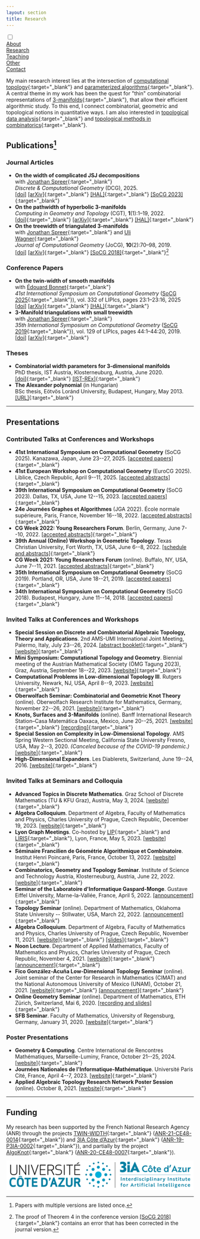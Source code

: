 ```yaml
---
layout: section
title: Research
---
```


<div class="flex-container">
  <input id="toggle" type="checkbox">
  <div class="flex-item"><a href="{{ "/" | absolute_url }}">About</a></div>
  <div class="flex-item" id="active"><a href="research.html">Research</a></div>
  <div class="flex-item"><a href="teaching.html">Teaching</a></div>
  <div class="flex-item"><a href="other.html">Other</a></div>
  <div class="flex-item"><a href="contact.html">Contact</a></div>
  <div class="flex-item" id="hamburger">
    <label for="toggle">
      <i class="fas fa-bars" id="bars"></i>
      <i class="fas fa-times" id="times"></i>
    </label>
    </div>
</div>

My main research interest lies at the intersection of [computational topology](https://en.wikipedia.org/wiki/Computational_topology){:target="_blank"} and [parameterized algorithms](https://www.mimuw.edu.pl/~malcin/book/){:target="_blank"}. A central theme in my work has been the quest for "thin" combinatorial representations of [3-manifolds](https://en.wikipedia.org/wiki/3-manifold){:target="_blank"}, that allow their efficient algorithmic study. To this end, I connect combinatorial, geometric and topological notions in quantitative ways. I am also interested in [topological data analysis](https://en.wikipedia.org/wiki/Topological_data_analysis){:target="_blank"} and [topological methods in combinatorics](https://en.wikipedia.org/wiki/Topological_combinatorics){:target="_blank"}.

## Publications[^1]

[^1]: Papers with multiple versions are listed once.

### Journal Articles

- **On the width of complicated JSJ decompositions** <br> with [Jonathan Spreer](https://sites.google.com/view/jonathan-spreer/home){:target="_blank"} <br> _Discrete & Computational Geometry_ (DCG), 2025. <br> [[doi]](https://doi.org/10.1007/s00454-025-00746-1) [[arXiv]](https://arxiv.org/abs/2303.06789){:target="_blank"} [[HAL]](https://hal.science/hal-04055617){:target="_blank"} [[SoCG 2023]](https://doi.org/10.4230/LIPIcs.SoCG.2023.42){:target="_blank"}
- **On the pathwidth of hyperbolic 3-manifolds** <br> _Computing in Geometry and Topology_ (CGT), **1**(1):1–19, 2022. <br> [[doi]](https://doi.org/10.57717/cgt.v1i1.4){:target="_blank"} [[arXiv]](https://arxiv.org/abs/2105.11371){:target="_blank"} [[HAL]](https://hal.science/hal-03373577){:target="_blank"}
- **On the treewidth of triangulated 3-manifolds** <br> with [Jonathan Spreer](https://sites.google.com/view/jonathan-spreer/home){:target="_blank"} and [Uli Wagner](https://ist.ac.at/en/research/wagner-group/){:target="_blank"} <br> _Journal of Computational Geometry_ (JoCG), **10**(2):70–98, 2019. <br> [[doi]](https://doi.org/10.20382/jogc.v10i2a5) [[arXiv]](https://arxiv.org/abs/1712.00434){:target="_blank"} [[SoCG 2018]](https://doi.org/10.4230/LIPIcs.SoCG.2018.46){:target="_blank"}[^2]

[^2]: The proof of Theorem 4 in the conference version [[SoCG 2018]](https://doi.org/10.4230/LIPIcs.SoCG.2018.46){:target="_blank"} contains an error that has been corrected in the journal version.

### Conference Papers

- **On the twin-width of smooth manifolds** <br> with [Édouard Bonnet](https://perso.ens-lyon.fr/edouard.bonnet/){:target="_blank"} <br> _41st International Symposium on Computational Geometry_ ([SoCG 2025](https://socg25.github.io/socg.html){:target="_blank"}), vol. 332 of LIPIcs, pages 23:1–23:16, 2025 <br> [[doi]](https://doi.org/10.4230/LIPIcs.SoCG.2025.23) [[arXiv]](https://arxiv.org/abs/2407.10174){:target="_blank"} [[HAL]](https://hal.science/hal-04654840){:target="_blank"}
- **3-Manifold triangulations with small treewidth** <br> with [Jonathan Spreer](https://sites.google.com/view/jonathan-spreer/home){:target="_blank"} <br> _35th International Symposium on Computational Geometry_ ([SoCG 2019](https://web.archive.org/web/20190717212327/https://eecs.oregonstate.edu/socg19/papers.html){:target="_blank"}), vol. 129 of LIPIcs, pages 44:1–44:20, 2019. <br> [[doi]](https://doi.org/10.4230/LIPIcs.SoCG.2019.44) [[arXiv]](https://arxiv.org/abs/1812.05528){:target="_blank"}


### Theses

- **Combinatorial width parameters for 3-dimensional manifolds** <br> PhD thesis, IST
Austria, Klosterneuburg, Austria, June 2020. <br> [[doi]](https://doi.org/10.15479/AT:ISTA:8032){:target="_blank"} [[IST-REx]](https://research-explorer.app.ist.ac.at/record/8032){:target="_blank"}
- **The Alexander polynomial** (in Hungarian) <br> BSc thesis, Eötvös Loránd
University, Budapest, Hungary, May 2013. <br> [[URL]](https://web.cs.elte.hu/blobs/diplomamunkak/bsc_mat/2013/huszar_kristof.pdf){:target="_blank"}

___


## Presentations

### Contributed Talks at Conferences and Workshops

- **41st International Symposium on Computational Geometry** (SoCG 2025). Kanazawa, Japan, June 23--27, 2025. [[accepted papers]](https://socg25.github.io/socg.html#accepted_list){:target="_blank"}
- **41st European Workshop on Computational Geometry** (EuroCG 2025). Liblice, Czech Republic, April 9--11, 2025. [[accepted abstracts]](https://kam.mff.cuni.cz/conferences/eurocg2025/accepted.html#about){:target="_blank"}
- **39th International Symposium on Computational Geometry** (SoCG 2023). Dallas, TX, USA, June 12--15, 2023. [[accepted papers]](https://cs.utdallas.edu/SOCG23/socg.html){:target="_blank"}
- **24e Journées Graphes et Algorithmes** (JGA 2022). École normale supérieure, Paris, France, November 16--18, 2022. [[accepted abstracts]](https://jga2022.sciencesconf.org/program){:target="_blank"}
- **CG Week 2022: Young Researchers Forum**. Berlin, Germany, June 7--10, 2022. [[accepted abstracts]](https://www.inf.fu-berlin.de/inst/ag-ti/socg22/yrf.html#accepted_list){:target="_blank"}
- **39th Annual (Online) Workshop in Geometric Topology**. Texas Christian University, Fort Worth, TX, USA, June 6--8, 2022. [[schedule and abstracts]](https://faculty.tcu.edu/gfriedman/gtw2022/schedule.html){:target="_blank"}
- **CG Week 2021: Young Researchers Forum** (online). Buffalo, NY, USA, June 7--11, 2021. [[accepted abstracts]](https://cse.buffalo.edu/socg21/yrf_accepted.html){:target="_blank"}
- **35th International Symposium on Computational Geometry** (SoCG 2019). Portland, OR, USA, June 18--21, 2019. [[accepted papers]](https://eecs.oregonstate.edu/socg19/papers.html){:target="_blank"}
- **34th International Symposium on Computational Geometry** (SoCG 2018). Budapest, Hungary, June 11--14, 2018. [[accepted papers]](https://www.renyi.hu/conferences/socg18/socg_accepted_papers.xml){:target="_blank"}

### Invited Talks at Conferences and Workshops

- **Special Session on Discrete and Combinatorial Algebraic Topology, Theory and Applications**. 2nd AMS-UMI International Joint Meeting, Palermo, Italy, July 23--26, 2024. [[abstract booklet]](https://umi.dm.unibo.it/jm-umi-ams/index.php?gf-download=2024%2F08%2FAMS_UMI_Schedule.pdf&form-id=4&field-id=9&hash=25599ad75a2635d0855ff83f62039c8ad63a56e8c49b5fa906ac0e65b77ac857){:target="_blank"} [[website]](https://umi.dm.unibo.it/jm-umi-ams/){:target="_blank"}
- **Mini Symposium: Computational Topology and Geometry**. Biennial meeting of the Austrian Mathematical Society (ÖMG Tagung 2023), Graz, Austria, September 18--22, 2023. [[website]](https://oemg-tagung-2023.at/){:target="_blank"}
- **Computational Problems in Low-dimensional Topology III**. Rutgers University, Newark, NJ, USA, April 8--9, 2023. [[website]](https://sites.rutgers.edu/cplt-workshop/about/){:target="_blank"}
- **Oberwolfach Seminar: Combinatorial and Geometric Knot Theory** (online). Oberwolfach Research Institute for Mathematics, Germany, November 22--26, 2021. [[website]](https://www.mfo.de/occasion/2147b/www_view){:target="_blank"}
- **Knots, Surfaces and 3-Manifolds** (online). Banff International Research Station–Casa Matemática Oaxaca, Mexico, June 20--25, 2021. [[website]](https://www.birs.ca/events/2021/5-day-workshops/21w5094){:target="_blank"} [[recording]](http://videos.birs.ca/2021/21w5094/202106251230-Huszar.mp4){:target="_blank"}
- **Special Session on Complexity in Low-Dimensional Topology**. AMS Spring Western Sectional Meeting, California State University Fresno, USA, May 2--3, 2020.  _(Canceled because of the COVID-19 pandemic.)_ [[website]](https://www.ams.org/meetings/sectional/2272_program_ss14.html){:target="_blank"}
- **High-Dimensional Expanders**. Les Diablerets, Switzerland, June 19--24, 2016. [[website]](https://www.unige.ch/~tatiana/diablerets2016/home_new.html){:target="_blank"}

### Invited Talks at Seminars and Colloquia

- **Advanced Topics in Discrete Mathematics**. Graz School of Discrete Mathematics (TU & KFU Graz), Austria, May 3, 2024. [[website]](https://www.math.tugraz.at/graz-school-of-discrete-mathematics/index.php?link=seminar){:target="_blank"}
- **Algebra Colloquium**. Department of Algebra, Faculty of Mathematics and Physics, Charles University of Prague, Czech Republic, December 19, 2023. [[website]](https://www.mff.cuni.cz/en/math/ka/events/seminars/algebra-colloquium){:target="_blank"}
- **Lyon Graph Meetings**. Co-hosted by [LIP](http://www.ens-lyon.fr/LIP/){:target="_blank"} and [LIRIS](https://liris.cnrs.fr/en){:target="_blank"}, Lyon, France, May 5, 2023. [[website]](https://perso.liris.cnrs.fr/lfeuilloley/graph-meeting.html){:target="_blank"}
- **Séminaire Francilien de Géométrie Algorithmique et Combinatoire**. Institut Henri Poincaré, Paris, France, October 13, 2022. [[website]](https://monge.univ-mlv.fr/~hubard/GAC/){:target="_blank"}
- **Combinatorics, Geometry and Topology Seminar**. Institute of Science and Technology Austria, Klosterneuburg, Austria, June 22, 2022. [[website]](https://geomtop.pages.ist.ac.at/){:target="_blank"}
- **Seminar of the Laboratoire d'Informatique Gaspard-Monge**. Gustave Eiffel University, Marne-la-Vallée, France, April 5, 2022. [[announcement]](https://siteigm.univ-mlv.fr/seminaire/980/){:target="_blank"}
- **Topology Seminar** (online). Department of Mathematics, Oklahoma State University -- Stillwater, USA, March 22, 2022. [[announcement]](https://www.mathdept.okstate.edu/announce/pdf/1282.pdf){:target="_blank"}
- **Algebra Colloquium**. Department of Algebra, Faculty of Mathematics and Physics, Charles University of Prague, Czech Republic, November 11, 2021. [[website]](https://www.mff.cuni.cz/en/math/ka/events/seminars/algebra-colloquium){:target="_blank"} [[slides]](https://www2.karlin.mff.cuni.cz/~patakova/AlgKol/K_Huszar-Algebra_Colloquium-Prague.pdf){:target="_blank"}
- **Noon Lecture**. Department of Applied Mathematics, Faculty of Mathematics and Physics, Charles University of Prague, Czech Republic, November 4, 2021. [[website]](https://www.mff.cuni.cz/en/kam/teaching-and-seminars/noon-lectures){:target="_blank"} [[announcement]](https://www.mff.cuni.cz/en/kam/teaching-and-seminars/noon-lectures/2021/towards-thin-triangulations-of-3-manifolds){:target="_blank"}
- **Fico González-Acuña Low-Dimensional Topology Seminar** (online). Joint seminar of the Center for Research in Mathematics (CIMAT) and the National Autonomous University of Mexico (UNAM), October 21, 2021. [[website]](http://www.fico-ldtseminar.org){:target="_blank"} [[announcement]](http://www.fico-ldtseminar.org/talks/21-10-21-kristof-huszar/){:target="_blank"}
- **Online Geometry Seminar** (online). Department of Mathematics, ETH Zürich, Switzerland, Mai 6, 2020. [[recording and slides]](https://math.ethz.ch/news-and-events/events/research-seminars/online-geometry-seminar.html?s=fs20#e_15369){:target="_blank"}
- **SFB Seminar**. Faculty of Mathematics, University of Regensburg, Germany, January 31, 2020. [[website]](https://sfb-higher-invariants.app.uni-regensburg.de/index.php?StartDatum=2020-01-27){:target="_blank"}

### Poster Presentations

- **Geometry & Computing**. Centre International de Rencontres Mathématiques, Marseille-Luminy, France, October 21--25, 2024. [[website]](https://geocomp2024.sciencesconf.org){:target="_blank"}
- **Journées Nationales de l'Informatique-Mathématique**. Université Paris Cité, France, April 4--7, 2023. [[website]](https://jnim2023.sciencesconf.org){:target="_blank"}
- **Applied Algebraic Topology Research Network Poster Session** (online). October 8, 2021. [[website]](https://sites.google.com/view/aatrn-poster-session/prior-poster-sessions/october-2021-posters){:target="_blank"}

___


## Funding

My research has been supported by the French National Research Agency (ANR) through the projects [TWIN-WIDTH](https://perso.ens-lyon.fr/edouard.bonnet/twinwidth.html){:target="_blank"} ([ANR-21-CE48-0014](https://anr.fr/Projet-ANR-21-CE48-0014){:target="_blank"}) and [3IA Côte d’Azur](https://3ia.univ-cotedazur.eu/){:target="_blank"} ([ANR-19-P3IA-0002](https://anr.fr/ProjetIA-19-P3IA-0002){:target="_blank"}), and partially by the project [AlgoKnot](https://project.inria.fr/algoknot/){:target="_blank"} ([ANR-20-CE48-0007](https://anr.fr/Projet-ANR-20-CE48-0007){:target="_blank"}).

![3IA Côte d’Azur](/assets/img/3IA_UCA.png "3IA Côte d’Azur")
